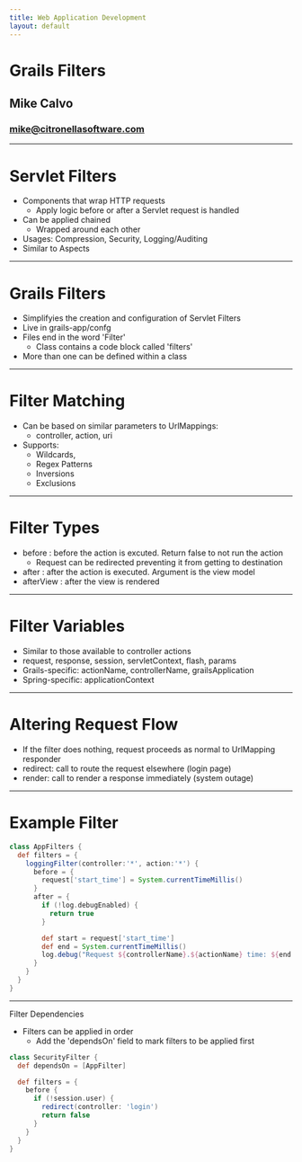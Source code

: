 ```yaml
---
title: Web Application Development
layout: default
---
```


# Grails Filters
## Mike Calvo
### mike@citronellasoftware.com

---
# Servlet Filters
- Components that wrap HTTP requests
  - Apply logic before or after a Servlet request is handled
- Can be applied chained
  - Wrapped around each other
- Usages: Compression, Security, Logging/Auditing
- Similar to Aspects

---
# Grails Filters
- Simplifyies the creation and configuration of Servlet Filters
- Live in grails-app/confg
- Files end in the word 'Filter'
  - Class contains a code block called 'filters'
- More than one can be defined within a class

---
# Filter Matching
- Can be based on similar parameters to UrlMappings:
  - controller, action, uri
- Supports:
  - Wildcards,
  - Regex Patterns
  - Inversions
  - Exclusions

---
# Filter Types
- before : before the action is excuted.  Return false to not run the action
  - Request can be redirected preventing it from getting to destination
- after : after the action is executed.  Argument is the view model
- afterView : after the view is rendered

---
# Filter Variables
- Similar to those available to controller actions
- request, response, session, servletContext, flash, params
- Grails-specific: actionName, controllerName, grailsApplication
- Spring-specific: applicationContext

---
# Altering Request Flow
- If the filter does nothing, request proceeds as normal to UrlMapping responder
- redirect: call to route the request elsewhere (login page)
- render: call to render a response immediately (system outage)

---
# Example Filter

``` groovy
class AppFilters {
  def filters = {
    loggingFilter(controller:'*', action:'*') {
      before = {
        request['start_time'] = System.currentTimeMillis()
      }
      after = {
        if (!log.debugEnabled) {
          return true
        }

        def start = request['start_time']
        def end = System.currentTimeMillis()
        log.debug("Request ${controllerName}.${actionName} time: ${end - start}ms")
      }
    }
  }
}
```

---
Filter Dependencies
- Filters can be applied in order
  - Add the 'dependsOn' field to mark filters to be applied first

``` groovy
class SecurityFilter {
  def dependsOn = [AppFilter]

  def filters = {
    before {
      if (!session.user) {
        redirect(controller: 'login')
        return false
      }
    }
  }
}
```

